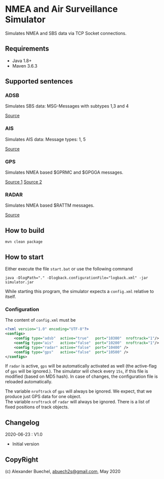 # NMEA and Air Surveillance Simulator

Simulates NMEA and SBS data via TCP Socket connections.

## Requirements

 - Java 1.8+
 - Maven 3.6.3

## Supported sentences

### ADSB

Simulates SBS data: MSG-Messages with subtypes 1,3 and 4

[Source](http://woodair.net/sbs/Article/Barebones42_Socket_Data.htm)

### AIS

Simulates AIS data: Message types: 1, 5

[Source](https://www.navcen.uscg.gov/?pageName=AISMessages)

### GPS

Simulates NMEA based $GPRMC and $GPGGA messages.

[Source 1](http://aprs.gids.nl/nmea/#rmc)
[Source 2](http://aprs.gids.nl/nmea/#gga)

### RADAR

Simulates NMEA based $RATTM messages.

[Source](http://www.nmea.de/nmea0183datensaetze.html#ttm)

## How to build

```shell
mvn clean package
```

## How to start

Either execute the file `start.bat` or use the following command

```shell
java -DlogPath="." -Dlogback.configurationFile="logback.xml" -jar simulator.jar
```

While starting this program, the simulator expects a `config.xml` relative to itself.

### Configuration

The content of `config.xml` must be

```xml
<?xml version="1.0" encoding="UTF-8"?>
<configs>
	<config type="adsb"  active="true"   port="10300"  nroftrack="1"/>
	<config type="ais"   active="false"  port="10200"  nroftrack="1"/>
	<config type="radar" active="false"  port="10400" />
	<config type="gps"   active="false"  port="10500" />
</configs>
```

If `radar` is active, `gps` will be automatically activated as well (the active-flag of `gps` will be ignored.).
The simulator will check every `15s`, if this file is modified (based on MD5 hash). In case of changes, the configuration file is reloaded automatically.<br/>

The variable `nroftrack` of `gps` will always be ignored. We expect, that we produce just GPS data for one object.<br/>
The variable `nroftrack` of `radar` will always be ignored. There is a list of fixed positions of track objects.

## Changelog

2020-06-23 : V1.0
 - Initial version

## CopyRight

(c) Alexander Buechel, abuech2s@gmail.com, May 2020